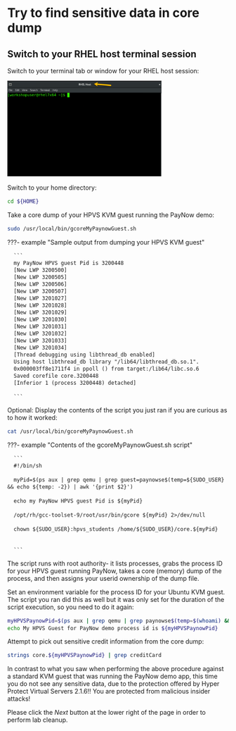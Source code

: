 # Try to find sensitive data in core dump


## Switch to your RHEL host terminal session

Switch to your terminal tab or window for your RHEL host session:

<img src="../../../images/RHELHost.png" width="351" height="217" />

Switch to your home directory:

   ``` bash
   cd ${HOME} 
   ```

Take a core dump of your HPVS KVM guest running the PayNow demo:

   ``` bash
   sudo /usr/local/bin/gcoreMyPaynowGuest.sh
   ```

???- example "Sample output from dumping your HPVS KVM guest"

      ```
      my PayNow HPVS guest Pid is 3200448
      [New LWP 3200500]
      [New LWP 3200505]
      [New LWP 3200506]
      [New LWP 3200507]
      [New LWP 3201027]
      [New LWP 3201028]
      [New LWP 3201029]
      [New LWP 3201030]
      [New LWP 3201031]
      [New LWP 3201032]
      [New LWP 3201033]
      [New LWP 3201034]
      [Thread debugging using libthread_db enabled]
      Using host libthread_db library "/lib64/libthread_db.so.1".
      0x000003ff8e1711f4 in ppoll () from target:/lib64/libc.so.6
      Saved corefile core.3200448
      [Inferior 1 (process 3200448) detached]

      ```

Optional: Display the contents of the script you just ran if you are curious as to how it worked:

   ``` bash
   cat /usr/local/bin/gcoreMyPaynowGuest.sh
   ```

???- example "Contents of the gcoreMyPaynowGuest.sh script"

      ```
      #!/bin/sh
      
      myPid=$(ps aux | grep qemu | grep guest=paynowse$(temp=${SUDO_USER} && echo ${temp: -2}) | awk '{print $2}')
      
      echo my PayNow HPVS guest Pid is ${myPid}
      
      /opt/rh/gcc-toolset-9/root/usr/bin/gcore ${myPid} 2>/dev/null
      
      chown ${SUDO_USER}:hpvs_students /home/${SUDO_USER}/core.${myPid}
      
      
      ```

The script runs with root authority-  it lists processes, grabs the process ID for your HPVS guest running PayNow, takes a core (memory) dump of the process, and then assigns your userid ownership of the dump file.


Set an environment variable for the process ID for your Ubuntu KVM guest.  The script you ran did this as well but it was only set for the duration of the script execution, so you need to do it again:

   ``` bash
   myHPVSPaynowPid=$(ps aux | grep qemu | grep paynowse$(temp=$(whoami) && echo ${temp: -2}) | awk '{print $2}')
   echo My HPVS Guest for PayNow demo process id is ${myHPVSPaynowPid}
   ```

Attempt to pick out sensitive credit information from the core dump:

   ``` bash
   strings core.${myHPVSPaynowPid} | grep creditCard
   ```

In contrast to what you saw when performing the above procedure against a standard KVM guest that was running the PayNow demo app, this time you do not see any sensitive data, due to the protection offered by Hyper Protect Virtual Servers 2.1.6!! You are protected from malicious insider attacks!


Please click the *Next* button at the lower right of the page in order to perform lab cleanup.

